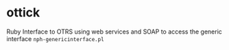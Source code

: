 ottick
======

Ruby Interface to OTRS using web services and SOAP to access the generic interface ```nph-genericinterface.pl```
